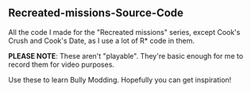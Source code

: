 ## Recreated-missions-Source-Code
All the code I made for the "Recreated missions" series, except Cook's Crush and Cook's Date, as I use a lot of R* code in them.

**PLEASE NOTE**: These aren't "playable". They're basic enough for me to record them for video purposes.

Use these to learn Bully Modding. Hopefully you can get inspiration!
